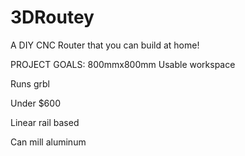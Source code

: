 # 3DRoutey
A DIY CNC Router that you can build at home!


PROJECT GOALS:
800mmx800mm Usable workspace

Runs grbl

Under $600

Linear rail based

Can mill aluminum
